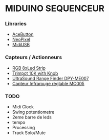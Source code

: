 # MIDUINO SEQUENCEUR

### Libraries

* [AceButton](https://github.com/bxparks/AceButton)
* [NeoPixel](https://github.com/adafruit/Adafruit_NeoPixel)
* [MidiUSB](https://www.arduino.cc/en/Reference/MIDIUSB)

### Capteurs / Actionneurs

* [RGB 8xLed Strip](https://www.amazon.com/Strip-CJMCU-WS2812-Driver-Development/dp/B071G8WQ8T)
* [Trimpot 10K with Knob](https://www.sparkfun.com/products/9806)
* [UltraSound Range Finder DPY-ME007](http://forum.arduino.cc/index.php?topic=63302.0)
* [Capteur Infrarouge réglable MC005](https://www.gotronic.fr/art-capteur-infrarouge-reglable-mc005-12405.htm)

### TODO

* Midi Clock
* Swing potentiometre
* 2eme barre de leds
* tempo
* Processing
* Track Solo/Mute
